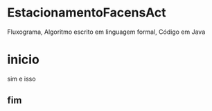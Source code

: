 # EstacionamentoFacensAct
Fluxograma, Algoritmo escrito em linguagem formal, Código em Java

# inicio

sim
e
isso

## fim
